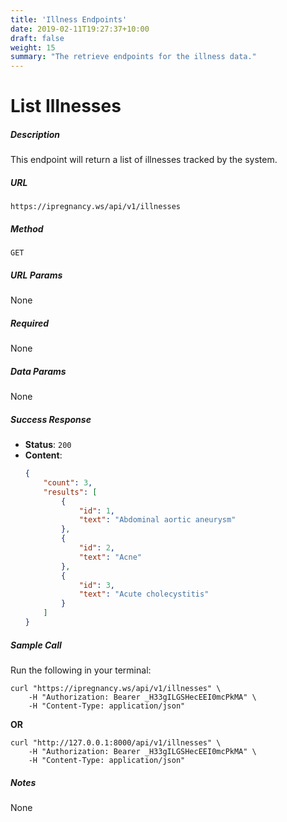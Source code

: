 ```yaml
---
title: 'Illness Endpoints'
date: 2019-02-11T19:27:37+10:00
draft: false
weight: 15
summary: "The retrieve endpoints for the illness data."
---
```


# **List Illnesses**
##### Description
This endpoint will return a list of illnesses tracked by the system.

##### URL

`https://ipregnancy.ws/api/v1/illnesses`

##### Method

`GET`

##### URL Params

None

##### Required

None

##### Data Params

None

##### Success Response

  * **Status**: `200`
  * **Content**:
    ```json
    {
        "count": 3,
        "results": [
            {
                "id": 1,
                "text": "Abdominal aortic aneurysm"
            },
            {
                "id": 2,
                "text": "Acne"
            },
            {
                "id": 3,
                "text": "Acute cholecystitis"
            }
        ]
    }
    ```

##### Sample Call

Run the following in your terminal:

```shell
curl "https://ipregnancy.ws/api/v1/illnesses" \
    -H "Authorization: Bearer _H33gILGSHecEEI0mcPkMA" \
    -H "Content-Type: application/json"
```

**OR**

```shell
curl "http://127.0.0.1:8000/api/v1/illnesses" \
    -H "Authorization: Bearer _H33gILGSHecEEI0mcPkMA" \
    -H "Content-Type: application/json"
```

##### Notes

None

